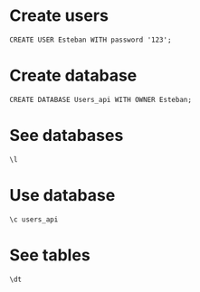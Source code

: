 # Create users

```
CREATE USER Esteban WITH password '123';
```

# Create database

```
CREATE DATABASE Users_api WITH OWNER Esteban;
```

# See databases

```
\l
```

# Use database

```
\c users_api
```

# See tables

```
\dt
```
